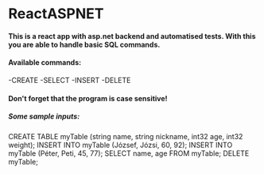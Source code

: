 # ReactASPNET
#### This is a react app with asp.net backend and automatised tests. With this you are able to handle basic SQL commands.
#### Available commands:
-CREATE
-SELECT
-INSERT
-DELETE
#### Don't forget that the program is case sensitive!
##### Some sample inputs:
CREATE TABLE myTable (string name, string nickname, int32 age, int32 weight);
INSERT INTO myTable (József, Józsi, 60, 92);
INSERT INTO myTable (Péter, Peti, 45, 77);
SELECT name, age FROM myTable;
DELETE myTable;
